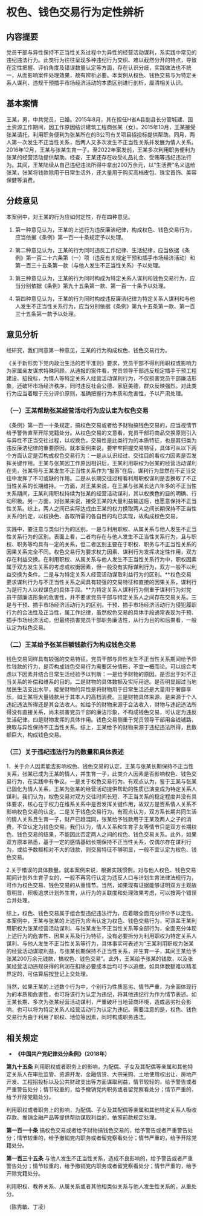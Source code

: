 # 权色、钱色交易行为定性辨析

## 内容提要

党员干部与异性保持不正当性关系过程中为异性的经营活动谋利，系实践中常见的违纪违法行为。此类行为往往呈现多种违纪行为交织、难以截然分开的特点，导致在定性把握、评价角度及错误数量认定等方面，存在认识分歧，实践做法也不统一，从而影响案件处理效果，故有辨析必要。本案例从权色、钱色交易与为特定关系人谋利、违规干预插手市场经济活动的本质区别进行剖析，厘清相关认识。

## 基本案情

王某，男，中共党员，已婚。2015年8月，其在担任H省A县副县长分管城建、国土资源工作期间，因工作原因结识建筑工程商张某（女）。2015年10月，王某接受张某请托，利用职务便利为张某所在的B公司有关项目招投标提供帮助。同月，两人第一次发生不正当性关系，后两人又多次发生不正当性关系并发展为情人关系。2016年12月，王某与张某生育一子。至2022年案发前，王某多次利用职务便利为张某的经营活动提供帮助。经查，王某还存在收受礼品礼金、受贿等违纪违法行为。其间，王某陆续从自己违纪违法所得中拿出200万余元，以“生活费”名义送给张某，张某将钱款除用于日常生活外，还大量用于购买高档皮包、珠宝首饰、美容保健等消费。

## 分歧意见

本案例中，对王某的行为应如何定性，存在四种意见。

1. 第一种意见认为，王某的上述行为违反廉洁纪律，构成权色、钱色交易行为，应当依据《条例》第一百一十条规定予以处理。

2. 第二种意见认为，王某的行为同时违反工作纪律、生活纪律，应当依据《条例》第一百二十六条第（一）项（违反有关规定干预和插手市场经济活动）和第一百三十五条第一款（与他人发生不正当性关系）予以处理。

3. 第三种意见认为，王某的行为同时构成为特定关系人谋利和钱色交易行为，应当分别依据《条例》第九十五条第一款、第一百一十条予以处理。

4. 第四种意见认为，王某的行为同时构成违反廉洁纪律为特定关系人谋利和与他人发生不正当性关系行为，应当分别依据《条例》第九十五条第一款、第一百三十五条第一款予以处理。

## 意见分析

经研究，我们同意第一种意见，王某的行为构成权色、钱色交易行为。

《关于新形势下党内政治生活的若干准则》要求，党员干部不得利用职权或影响力为家属亲友谋求特殊照顾。从通报的案件看，党员领导干部违反规定插手干预工程建设、招投标，为情人等特定关系人经营活动谋利行为，不仅损害党员干部廉洁形象，还破坏市场经济秩序，同时违反社会公德、家庭美德，群众反映强烈。对此类行为应当着眼于充分评价原则，准确把握行为本质和危害性，予以严肃处理。

### （一）王某帮助张某经营活动行为应认定为权色交易

《条例》第一百一十条规定，搞权色交易或者给予财物搞钱色交易的，应当视情节给予警告直至开除党籍处分。从权色交易的文意看，党员干部将商品交换原则引入与异性不正当交往过程，以权换色，交易性是此类行为的本质特征，也是其归类为违反廉洁纪律的重要原因。就本案例来说，要牢牢把握交易特征，具体可从以下两个方面认定是否构成权色交易行为：一是从认识经过、交往目的看权力因素是否发挥关键作用。王某与张某因工作原因相识后，王某利用职权为张某的经营活动谋利在先，张某将与王某发生不正当性关系作为“报答”在后，谋利行为显然在不正当交往中发挥了不可或缺的作用。二是从长期交往过程看利用职权谋利是否换取了不正当性关系的长期维持。一方面，对王某来说，在王某与张某长达六年多的不正当性关系期间，王某利用职权持续为张某的经营活动谋利，其以权换色的目的明确、行动积极。另一方面，对张某来说，接受王某的大量利益输送后，也愿意保持不正当性关系。综上，两人之间已实际达成由王某的权力换取两人之间长期保持不正当性关系的约定，以权换色、各取所需的各自目的均已实现，故构成权色交易。

实践中，要注意与类似行为的区别。一是与利用职权、从属关系与他人发生不正当性关系行为的区别。表面上看，二者均存在与他人发生不正当性关系行为，且与职权、职务等均具有一定的关系，但二者区别主要在于职权、职务与不正当性关系的因果关系完全不同。权色交易行为要求权力因素、谋利行为发挥决定性作用，双方存在利益交换。在利用职权、从属关系与他人发生不正当性关系行为中，职权因素属于双方发生关系的考虑或权衡因素，但一般没有实际谋利行为，双方一般不以利益交换为条件。二是与为特定关系人经营活动谋取利益行为的区别。**权色交易要求谋利行为与不正当性关系之间具有较强的交易特征和直接的因果关系，谋利行为是行为人以权谋色的具体手段。**为特定关系人谋利行为侧重于谋利行为对党员干部廉洁形象的危害性，并不要求党员干部与特定关系人之间存在交易关系。三是与干预、插手市场经济活动行为的区别。干预、插手市场经济活动行为侵犯履职行为的合法性及正当性，属工作纪律，虽然权色交易的具体手段通常表现为干预、插手市场经济活动，但最终损害党员干部职务廉洁性，从行为目的和后果看，一般认定为权色交易。

### （二）王某给予张某巨额钱款行为构成钱色交易

钱色交易同样具有较强的交易特征。党员干部与异性发生不正当性关系期间给予异性钱款的行为，是否构成钱色交易行为需要区分情形，不宜一概而论。可以综合考虑以下因素并结合日常生活经验予以判断：一是给予财物的原因。是否出于对不正当关系的补偿和维系的目的。二是财物的具体数额及实际用途。是否明显超过当地居民生活支出水平，接受财物的异性是将财物用于日常生活还是大量用于奢靡享乐，如王某将大量钱款用于其本人的高档消费。三是财物具体来源，是来源于个人违纪违法所得还是其合法收人。如给予的财物来源于合法收入，财物与违纪违法所得没有直接关系，尚未损害党员干部的廉洁形象，不构成钱色交易，可认定为违反生活纪律。四是财物发挥的具体作用。钱色交易侧重于党员领导干部用金钱铺路，换取与异性保持不正当性关系。综上，王某给予的财物来源于违纪违法所得，且数额巨大，构成钱色交易。

### （三）关于违纪违法行为的数量和具体表述

1．关于介人因素能否影响权色、钱色交易的认定。王某与张某长期保持不正当性关系，张某已成为王某的情人，并生育一子，此类介人因素是否影响权色、钱色交易行为，在实践中有争议。一是关于权色交易行为。有观点认为，鉴于王某与张某已固化为情人关系，王某为张某的经营活动提供帮助的性质已演变成为特定关系人谋利。我们认为，权色交易对双方交往时间长短、不正当关系的稳定程度并没有具体要求，核心在于权力在维系关系中是否发挥关键作用，故双方是否系情人关系不影响权色交易的认定。二是关于钱色交易行为。有观点认为，双方系长期共同生活的情人关系且生育一子，财产已趋混同，张某给予钱款用于王某及两人之子的消费，不宜认定为钱色交易。我们认为，情人关系和生育子女等情节只是双方长期权色、钱色交易的结果，不能因此否定两人之间的权色、钱色交易关系。此外，如果双方原本熟悉，基于一定的感情基础长期保持不正当性关系，仅偶尔存在谋利行为，或给予数额相对不大的钱款，则交易特征不够明显，一般不宜认定为权色、钱色交易。

2.关于错误的具体数量。就本案例来说，根据实践惯例，对与他人权色、钱色交易期间计划外生育子女的，一般不再另行认定为违反人口与计划生育法律法规行为，可作为权色交易、钱色交易的从重情节。当然，如果现有证据能够证明双方主观故意明显，积极追求计划外生育，从行为的关联度和处理效果考虑，可以按两个错误合并处理。

综上，权色、钱色交易属于组合型违纪违法行为，应着眼全面充分评价予以定性。本案例中，王某与张某的上述行为应当认定为权色、钱色交易行为，可涵盖王某利用职权为张某经营活动谋利、与张某发生不正当性关系等全部行为，全面充分体现上述行为的危害性、因果关系及行为特征，没有必要拆分为利用职权为特定关系人谋利、与他人发生不正当性关系等行为，具体事实可表述为“王某利用职权为张某的经营活动谋取利益，与张某长期保持不正当性关系，并生育一子，其间王某给予张某200万余元钱款，搞权色、钱色交易”。此外，王某给予张某的钱款，以及张某经营活动违规获得的利润在扣除必要成本后均可予以追缴，如具体数额难以精准界定的，可估算后按登记上交处理。

当然，如果王某的上述数个行为中，个别行为性质恶劣、情节严重，为全面体现行为的本质和危害性，也可将该行为认定为违纪，将其他违纪行为作为情节表述。如王某长期、多次为张某经营活动谋利，严重破坏当地营商环境，造成恶劣社会影响，也可以将为特定关系人经营活动行为认定为违纪。需要注意的是，权色、钱色交易行为由于利用了职权、地位等因素，同时构成职务违法。

## 相关规定

* **《中国共产党纪律处分条例》（2018年）**

**第九十五条** 利用职权或者职务上的影响，为配偶、子女及其配偶等亲属和其他特定关系人在审批监管、资源开发、金融信贷、大宗采购、土地使用权出让、房地产开发、工程招投标以及公共财政支出等方面谋取利益，情节较轻的，给予警告或者严重警告处分；情节较重的，给予撤销党内职务或者留党察看处分；情节严重的，给予开除党籍处分。

利用职权或者职务上的影响，为配偶、子女及其配偶等亲属和其他特定关系人吸收存款、推销金融产品等提供帮助谋取利益的，依照前款规定处理。

**第一百一十条** 搞权色交易或者给予财物搞钱色交易的，给予警告或者严重警告处分；情节较重的，给予撤销党内职务或者留党察看处分；情节严重的，给予开除党籍处分。

**第一百三十五条** 与他人发生不正当性关系，造成不良影响的，给予警告或者严重警告处分；情节较重的，给予撤销党内职务或者留党察看处分；情节严重的，给予开除党籍处分。

利用职权、教养关系、从属关系或者其他相类似关系与他人发生性关系的，从重处分。

（陈秀敏、丁凌）